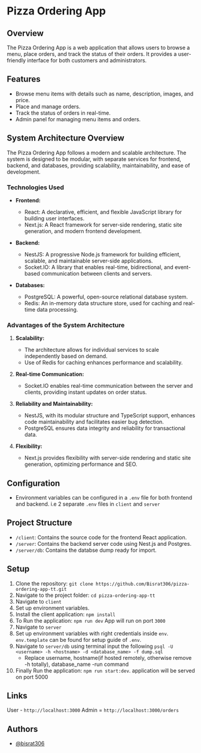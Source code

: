 
# Pizza Ordering App

## Overview

The Pizza Ordering App is a web application that allows users to browse a menu, place orders, and track the status of their orders. It provides a user-friendly interface for both customers and administrators.

## Features

- Browse menu items with details such as name, description, images, and price.
- Place and manage orders.
- Track the status of orders in real-time.
- Admin panel for managing menu items and orders.
 
## System Architecture Overview

The Pizza Ordering App follows a modern and scalable architecture. The system is designed to be modular, with separate services for frontend, backend, and databases, providing scalability, maintainability, and ease of development.

### Technologies Used

- **Frontend:**
  - React: A declarative, efficient, and flexible JavaScript library for building user interfaces.
  - Next.js: A React framework for server-side rendering, static site generation, and modern frontend development.

- **Backend:**
  - NestJS: A progressive Node.js framework for building efficient, scalable, and maintainable server-side applications.
  - Socket.IO: A library that enables real-time, bidirectional, and event-based communication between clients and servers.

- **Databases:**
  - PostgreSQL: A powerful, open-source relational database system.
  - Redis: An in-memory data structure store, used for caching and real-time data processing.

### Advantages of the System Architecture

1. **Scalability:**
   - The architecture allows for individual services to scale independently based on demand.
   - Use of Redis for caching enhances performance and scalability.

2. **Real-time Communication:**
   - Socket.IO enables real-time communication between the server and clients, providing instant updates on order status.

3. **Reliability and Maintainability:**
   - NestJS, with its modular structure and TypeScript support, enhances code maintainability and facilitates easier bug detection.
   - PostgreSQL ensures data integrity and reliability for transactional data.

4. **Flexibility:**
   - Next.js provides flexibility with server-side rendering and static site generation, optimizing performance and SEO.

## Configuration

- Environment variables can be configured in a `.env` file for both frontend and backend. i.e 2 separate `.env` files in `client` and `server`

## Project Structure

- `/client`: Contains the source code for the frontend React application.
- `/server`: Contains the backend server code using Nest.js and Postgres.
- `/server/db`: Contains the databse dump ready for import.

## Setup

1. Clone the repository: `git clone https://github.com/Bisrat306/pizza-ordering-app-tt.git`
2. Navigate to the project folder: `cd pizza-ordering-app-tt`
3. Navigate to `client` 
4. Set up environment variables.
5. Install the client application: `npm install`
6. To Run the application: `npm run dev` App will run on port `3000`
7. Navigate to `server` 
8. Set up environment variables with right credentials inside `env`. `env.template` can be found for setup guide of `.env`.
9. Navigate to `server/db` using terminal input the following
    `psql -U <username> -h <hostname> -d <database_name> -f dump.sql
`
    - Replace  username, hostname(if hosted remotely, otherwise remove -h <hostname> totally), database_name
    -run command
9. Finally Run the application: `npm run start:dev`. application will be served on port 5000

## Links
User - `http://localhost:3000`
Admin = `http://localhost:3000/orders`

## Authors

- [@bisrat306](https://www.github.com/bisrat306)